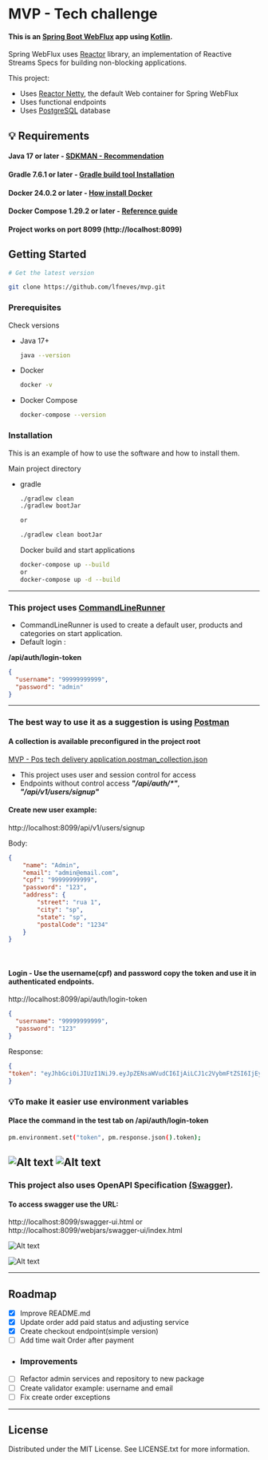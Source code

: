 # MVP - Tech challenge

#### This is an [Spring Boot WebFlux](https://docs.spring.io/spring/docs/current/spring-framework-reference/web-reactive.html) app using [Kotlin](https://kotlinlang.org/).

Spring WebFlux uses [Reactor](https://projectreactor.io/) library, an implementation of Reactive Streams
Specs for building non-blocking applications.

This project:
* Uses [Reactor Netty](https://github.com/reactor/reactor-netty), the default Web container for Spring WebFlux
* Uses functional endpoints
* Uses [PostgreSQL](https://www.postgresql.org/) database


## 💡 Requirements

#### Java 17 or later - [SDKMAN - Recommendation](https://sdkman.io/install)

#### Gradle 7.6.1 or later - [Gradle build tool Installation](https://gradle.org/install/)

#### Docker 24.0.2 or later - [How install Docker](https://docs.docker.com/engine/install/)

#### Docker Compose 1.29.2 or later - [Reference guide](https://docs.docker.com/compose/install/)

#### Project works on port 8099 (http://localhost:8099)

<!-- GETTING STARTED -->
## Getting Started

```sh
# Get the latest version

git clone https://github.com/lfneves/mvp.git
```


### Prerequisites
Check versions
* Java 17+
  ```sh
  java --version
  ```

* Docker
  ```sh
  docker -v
  ```

* Docker Compose
  ```sh
  docker-compose --version
  ```

### Installation
This is an example of how to use the software and how to install them.

Main project directory
* gradle
  ```sh
  ./gradlew clean
  ./gradlew bootJar
  
  or 
  
  ./gradlew clean bootJar
  ```
  
  Docker build and start applications
    ```sh
  docker-compose up --build
   or
  docker-compose up -d --build
  ```

---
### This project uses [CommandLineRunner](https://docs.spring.io/spring-boot/docs/current/api/org/springframework/boot/CommandLineRunner.html)
- CommandLineRunner is used to create a default user, products and categories on start application.
- Default login :

**/api/auth/login-token**
```json
{
  "username": "99999999999",
  "password": "admin"
}
```
---

### The best way to use it as a suggestion is using [Postman](https://www.postman.com/downloads/)
#### A collection is available preconfigured in the project root
[MVP - Pos tech delivery application.postman_collection.json]()

- This project uses user and session control for access
- Endpoints without control access  _**"/api/auth/*"**_, **_"/api/v1/users/signup"_**

#### Create new user example:
http://localhost:8099/api/v1/users/signup

Body:
```json
{
    "name": "Admin",
    "email": "admin@email.com",
    "cpf": "99999999999",
    "password": "123",
    "address": {
        "street": "rua 1",
        "city": "sp",
        "state": "sp",
        "postalCode": "1234"
    }
}
```

<br/>

#### Login - Use the username(cpf) and password copy the token and use it in authenticated endpoints.

http://localhost:8099/api/auth/login-token
```json
{
  "username": "99999999999",
  "password": "123"
}
```
Response:
```json
{
"token": "eyJhbGciOiJIUzI1NiJ9.eyJpZENsaWVudCI6IjAiLCJ1c2VybmFtZSI6IjEyMzQ1Njc4OTEyIiwic3ViIjoiMTIzNDU2Nzg5MTIiLCJpYXQiOjE2ODgwOTI1NTAsImF1ZCI6Im5vLWFwcGxpY2F0aW9uLW5hbWUiLCJleHAiOjE2ODgwOTQwMDB9.HagYPqukwOML3OYad8sRjlnE0Gsy-5tGUSC72S-xyfU"
}
```

### 💡To make it easier use environment variables 
#### Place the command in the test tab on /api/auth/login-token
```sh
pm.environment.set("token", pm.response.json().token);
```
![Alt text](images/postman_01.png "Postman token environment")
![Alt text](images/postman_02.png "Postman token using")
---

### This project also uses OpenAPI Specification [(Swagger)](https://swagger.io/docs/specification/about/).

#### To access swagger use the URL:
http://localhost:8099/swagger-ui.html
or
http://localhost:8099/webjars/swagger-ui/index.html

![Alt text](images/swagger_01.png "Swagger home")

![Alt text](images/swagger_02.png "Swagger Endpoints")

---

<!-- ROADMAP -->
## Roadmap

- [x] Improve README.md
- [X] Update order add paid status and adjusting service
- [x] Create checkout endpoint(simple version)
- [ ] Add time wait Order after payment
- ### Improvements
- [ ] Refactor admin services and repository to new package
- [ ] Create validator example: username and email
- [ ] Fix create order exceptions

---
<!-- LICENSE -->
## License

Distributed under the MIT License. See LICENSE.txt for more information.

